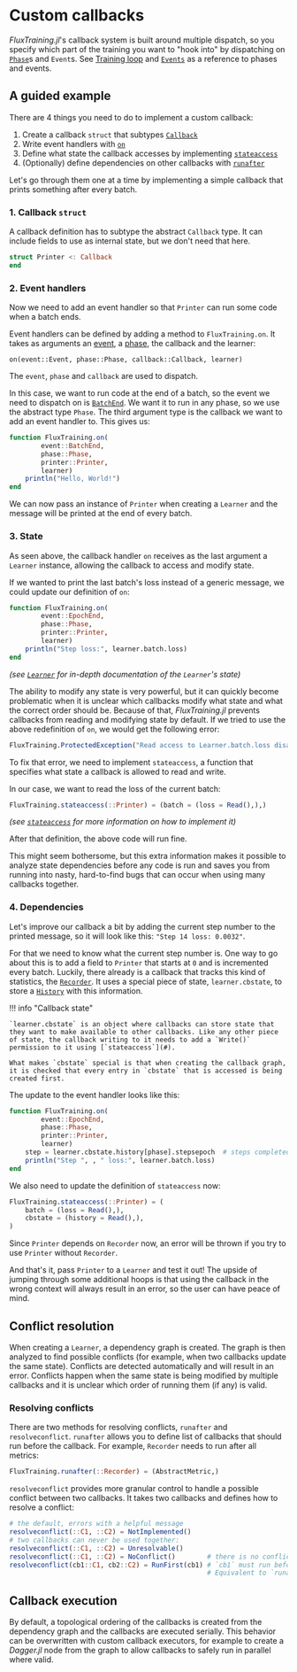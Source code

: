 # Custom callbacks

*FluxTraining.jl*'s callback system is built around multiple dispatch, so you specify which part of the training you want to "hook into" by dispatching on [`Phase`](#)s and `Event`s. See [Training loop](../training/basics.md) and [`Events`](#) as a reference to phases and events.

## A guided example

There are 4 things you need to do to implement a custom callback:

1. Create a callback `struct` that subtypes [`Callback`](#)
2. Write event handlers with [`on`](#)
3. Define what state the callback accesses by implementing [`stateaccess`](#)
4. (Optionally) define dependencies on other callbacks with [`runafter`](#)

Let's go through them one at a time by implementing a simple callback that prints something after every batch.

### 1. Callback `struct`

A callback definition has to subtype the abstract `Callback` type. It can include fields to use as internal state, but we don't need that here.

```julia
struct Printer <: Callback
end
```

### 2. Event handlers

Now we need to add an event handler so that `Printer` can run some code when a batch ends.

Event handlers can be defined by adding a method to `FluxTraining.on`. It takes as arguments an [event](#events), a [phase](#phases), the callback and the learner:

`on(event::Event, phase::Phase, callback::Callback, learner)`

The `event`, `phase` and `callback` are used to dispatch.

In this case, we want to run code at the end of a batch, so the event we need to dispatch on is [`BatchEnd`](#). We want it to run in any phase, so we use the abstract type `Phase`. The third argument type is the callback we want to add an event handler to. This gives us:

```julia
function FluxTraining.on(
        event::BatchEnd,
        phase::Phase,
        printer::Printer,
        learner)
    println("Hello, World!")
end
```

We can now pass an instance of `Printer` when creating a `Learner` and the message will be printed at the end of every batch.

### 3. State

As seen above, the callback handler `on` receives as the last argument a `Learner` instance, allowing the callback to access and modify state.

If we wanted to print the last batch's loss instead of a generic message, we could update our definition of `on`:

```julia
function FluxTraining.on(
        event::EpochEnd,
        phase::Phase,
        printer::Printer,
        learner)
    println("Step loss:", learner.batch.loss)
end
```
*(see [`Learner`](#) for in-depth documentation of the `Learner`'s state)*

The ability to modify any state is very powerful, but it can quickly become problematic when it is unclear which callbacks modify what state and what the correct order should be.
Because of that, *FluxTraining.jl* prevents callbacks from reading and modifying state by default. If we tried to use the above redefinition of `on`, we would get the following error:

```julia
FluxTraining.ProtectedException("Read access to Learner.batch.loss disallowed.")
```

To fix that error, we need to implement `stateaccess`, a function that specifies what state a callback is allowed to read and write.


In our case, we want to read the loss of the current batch:

```julia
FluxTraining.stateaccess(::Printer) = (batch = (loss = Read(),),)
```
*(see [`stateaccess`](#) for more information on how to implement it)*

After that definition, the above code will run fine.

This might seem bothersome, but this extra information makes it possible to analyze state dependencies before any code is run and saves you from running into nasty, hard-to-find bugs that can occur when using many callbacks together.

### 4. Dependencies

Let's improve our callback a bit by adding the current step number to the printed message, so it will look like this: `"Step 14 loss: 0.0032"`.

For that we need to know what the current step number is. One way to go about this is to add a field to `Printer` that starts at `0` and is incremented every batch.
Luckily, there already is a callback that tracks this kind of statistics, the [`Recorder`](#). It uses a special piece of state, `learner.cbstate`, to store a [`History`](#) with this information.

!!! info "Callback state"

    `learner.cbstate` is an object where callbacks can store state that they want to make available to other callbacks. Like any other piece of state, the callback writing to it needs to add a `Write()` permission to it using [`stateaccess`](#).

    What makes `cbstate` special is that when creating the callback graph, it is checked that every entry in `cbstate` that is accessed is being created first.

The update to the event handler looks like this:

```julia
function FluxTraining.on(
        event::EpochEnd,
        phase::Phase,
        printer::Printer,
        learner)
    step = learner.cbstate.history[phase].stepsepoch  # steps completed in current epoch
    println("Step ", , " loss:", learner.batch.loss)
end
```

We also need to update the definition of `stateaccess` now:

```julia
FluxTraining.stateaccess(::Printer) = (
    batch = (loss = Read(),),
    cbstate = (history = Read(),),
)
```

Since `Printer` depends on `Recorder` now, an error will be thrown if you try to use `Printer` without `Recorder`.

And that's it, pass `Printer` to a `Learner` and test it out! The upside of jumping through some additional hoops is that using the callback in the wrong context will always result in an error, so the user can have peace of mind.

## Conflict resolution

When creating a `Learner`, a dependency graph is created. The graph is then analyzed to find possible conflicts (for example, when two callbacks update the same state).
Conflicts are detected automatically and will result in an error. Conflicts happen when the same state is being modified by multiple callbacks and it is unclear which order of running them (if any) is valid.

### Resolving conflicts

There are two methods for resolving conflicts, `runafter` and `resolveconflict`.
`runafter` allows you to define list of callbacks that should run before the callback. For example, `Recorder` needs to run after all metrics:
```julia
FluxTraining.runafter(::Recorder) = (AbstractMetric,)
```

`resolveconflict` provides more granular control to handle a possible conflict between two callbacks. It takes two callbacks and defines how to resolve a conflict:

```julia
# the default, errors with a helpful message
resolveconflict(::C1, ::C2) = NotImplemented()    
# two callbacks can never be used together:
resolveconflict(::C1, ::C2) = Unresolvable()      
resolveconflict(::C1, ::C2) = NoConflict()        # there is no conflict, any run order is fine
resolveconflict(cb1::C1, cb2::C2) = RunFirst(cb1) # `cb1` must run before `cb2`.
                                                  # Equivalent to `runafter(::C2) = (C1,)
```

## Callback execution

By default, a topological ordering of the callbacks is created from the dependency graph and the callbacks are executed serially.
This behavior can be overwritten with custom callback executors, for example to create a *Dagger.jl* node from the graph to allow callbacks to safely run in parallel where valid.
